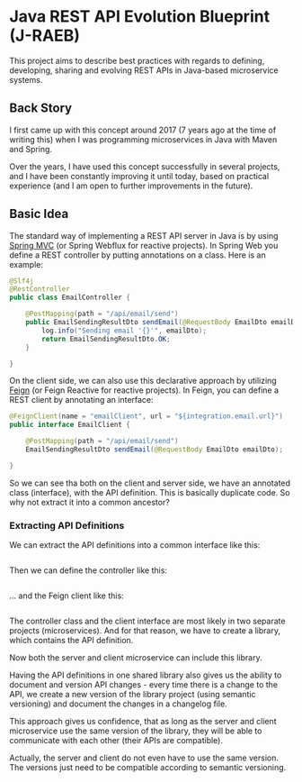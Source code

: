 # Java REST API Evolution Blueprint (J-RAEB)

This project aims to describe best practices with regards to defining, developing, sharing and evolving REST APIs in Java-based microservice systems.

## Back Story

I first came up with this concept around 2017 (7 years ago at the time of writing this) when I was programming microservices in Java with Maven and Spring.

Over the years, I have used this concept successfully in several projects, and I have been constantly improving it until today, based on practical experience  (and I am open to further improvements in the future).

## Basic Idea

The standard way of implementing a REST API server in Java is by using [Spring MVC](https://www.baeldung.com/spring-mvc-tutorial) (or Spring Webflux for reactive projects). In Spring Web you define a REST controller by putting annotations on a class. Here is an example:

```java
@Slf4j
@RestController
public class EmailController {

	@PostMapping(path = "/api/email/send")
	public EmailSendingResultDto sendEmail(@RequestBody EmailDto emailDto) {
		log.info("Sending email '{}'", emailDto);
		return EmailSendingResultDto.OK;
	}

}
```

On the client side, we can also use this declarative approach by utilizing [Feign](https://www.javatodev.com/how-to-use-feign-client-in-spring-boot/) (or Feign Reactive for reactive projects). In Feign, you can define a REST client by annotating an interface:

```java
@FeignClient(name = "emailClient", url = "${integration.email.url}")
public interface EmailClient {

	@PostMapping(path = "/api/email/send")
	EmailSendingResultDto sendEmail(@RequestBody EmailDto emailDto);

}
```

So we can see tha both on the client and server side, we have an annotated class (interface), with the API definition. This is basically duplicate code. So why not extract it into a common ancestor?

### Extracting API Definitions

We can extract the API definitions into a common interface like this:

```java

```

Then we can define the controller like this:

```java


```

... and the Feign client like this:

```java


```

The controller class and the client interface are most likely in two separate projects (microservices). And for that reason, we have to create a library, which contains the API definition.

Now both the server and client microservice can include this library.

Having the API definitions in one shared library also gives us the ability to document and version API changes - every time there is a change to the API, we create a new version of the library project (using semantic versioning) and document the changes in a changelog file.

This approach gives us confidence, that as long as the server and client microservice use the same version of the library, they will be able to communicate with each other (their APIs are compatible).

Actually, the server and client do not even have to use the same version. The versions just need to be compatible according to semantic versioning.
